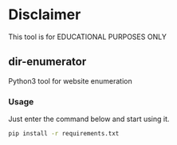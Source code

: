 # Disclaimer
This tool is for EDUCATIONAL PURPOSES ONLY

## dir-enumerator
Python3 tool for website enumeration


### Usage
Just enter the command below and start using it.
```bash
pip install -r requirements.txt
```
